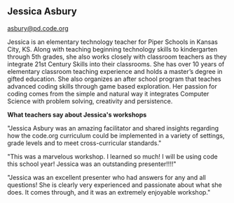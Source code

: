 ## Jessica Asbury

[asbury@pd.code.org](mailto:asbury@pd.code.org)

Jessica is an elementary technology teacher for Piper Schools in Kansas City, KS. Along with teaching beginning technology skills to kindergarten through 5th grades, she also works closely with classroom teachers as they integrate 21st Century Skills into their classrooms. She has over 10 years of elementary classroom teaching experience and holds a master’s degree in gifted education. She also organizes an after school program that teaches advanced coding skills through game based exploration. Her passion for coding comes from the simple and natural way it integrates Computer Science with problem solving, creativity and persistence.

**What teachers say about Jessica's workshops**

"Jessica Asbury was an amazing facilitator and shared insights regarding how the code.org curriculum could be implemented in a variety of settings, grade levels and to meet cross-curricular standards."

"This was a marvelous workshop. I learned so much! I will be using code this school year! Jessica was an outstanding presenter!!!!"

"Jessica was an excellent presenter who had answers for any and all questions! She is clearly very experienced and passionate about what she does. It comes through, and it was an extremely enjoyable workshop."
